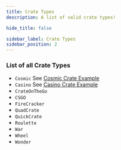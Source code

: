 ```yaml
---
title: Crate Types
description: A list of valid crate types!

hide_title: false

sidebar_label: Crate Types
sidebar_position: 2
---
```

### List of all Crate Types
- `Cosmic` See [Cosmic Crate Example](../guides/crates/examples/cosmiccrate-example.md)
- `Casino` See [Casino Crate Example](../guides/crates/examples/casinocrate-example.md)
- `CrateOnTheGo`
- `CSGO`
- `FireCracker`
- `QuadCrate`
- `QuickCrate`
- `Roulette`
- `War`
- `Wheel`
- `Wonder`